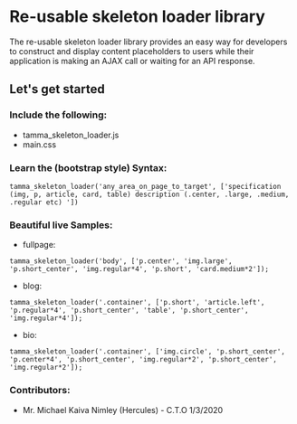 # Re-usable skeleton loader library

The re-usable skeleton loader library provides an easy way for developers to construct and display content placeholders to users while their  application is making an AJAX call or waiting for an API response.

## Let's get started

### Include the following:
* tamma_skeleton_loader.js
* main.css
        
### Learn the (bootstrap style) Syntax:
<pre class="bg-light"><code>tamma_skeleton_loader('any_area_on_page_to_target', ['specification (img, p, article, card, table) description (.center, .large, .medium, .regular etc) '])</code></pre>

### Beautiful live Samples:

* fullpage:
<pre class="bg-light"><code>tamma_skeleton_loader('body', ['p.center', 'img.large', 'p.short_center', 'img.regular*4', 'p.short', 'card.medium*2']);</code></pre>

* blog:
<pre class="bg-light"><code>tamma_skeleton_loader('.container', ['p.short', 'article.left', 'p.regular*4', 'p.short_center', 'table', 'p.short_center', 'img.regular*4']);</code></pre>

* bio:
<pre class="bg-light"><code>tamma_skeleton_loader('.container', ['img.circle', 'p.short_center', 'p.center*4', 'p.short_center', 'img.regular*2', 'p.short_center', 'img.regular*2']);</code></pre>

### Contributors:
* Mr. Michael Kaiva Nimley (Hercules) - C.T.O 1/3/2020
